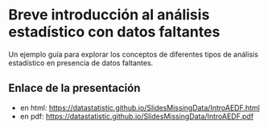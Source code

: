 # Breve introducción al análisis estadístico con datos faltantes

Un ejemplo guía para explorar los conceptos de diferentes tipos de análisis estadístico en presencia de datos faltantes.

## Enlace de la presentación

 - en html: https://datastatistic.github.io/SlidesMissingData/IntroAEDF.html 
 - en pdf: https://datastatistic.github.io/SlidesMissingData/IntroAEDF.pdf
